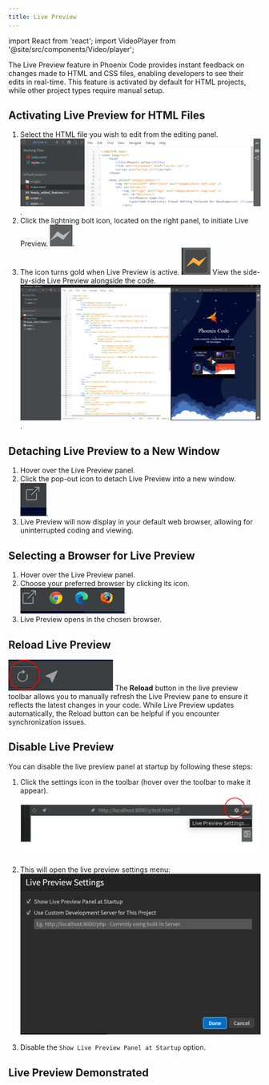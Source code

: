 ```yaml
---
title: Live Preview
---
```

import React from 'react';
import VideoPlayer from '@site/src/components/Video/player';

The Live Preview feature in Phoenix Code provides instant feedback on changes made to HTML and CSS files, enabling developers to see their edits in real-time. This feature is activated by default for HTML projects, while other project types require manual setup.

## Activating Live Preview for HTML Files
1. Select the HTML file you wish to edit from the editing panel.
   ![Open file](images/livePreview/open.png "Open the HTML file from the editing panel").
2. Click the lightning bolt icon, located on the right panel, to initiate Live Preview.
   ![Lightning icon](images/livePreview/off.png "Initiate Live Preview by clicking the lightning icon").
3. The icon turns gold when Live Preview is active.
   ![Lightning icon active](images/livePreview/on.png)
   View the side-by-side Live Preview alongside the code.
   ![Live Preview active](images/livePreview/livepreviewon.png "Live Preview alongside code").

## Detaching Live Preview to a New Window
1. Hover over the Live Preview panel.
2. Click the pop-out icon to detach Live Preview into a new window.
   ![Detaching to new window](images/livePreview/popout.png "Click to detach Live Preview to a new window").
3. Live Preview will now display in your default web browser, allowing for uninterrupted coding and viewing.

## Selecting a Browser for Live Preview
1. Hover over the Live Preview panel.
2. Choose your preferred browser by clicking its icon. ![Browser selected](images/livePreview/browser-choice.png "Live Preview in selected browser").
3. Live Preview opens in the chosen browser.

## Reload Live Preview
![Reload Live Preview](./images/livePreview/reload.png)
The **Reload** button in the live preview toolbar allows you to manually refresh the Live Preview pane to ensure it reflects the latest changes in your code. While Live Preview updates automatically, the Reload button can be helpful if you encounter synchronization issues.

## Disable Live Preview
You can disable the live preview panel at startup by following these steps:
1. Click the settings icon in the toolbar (hover over the toolbar to make it appear).
![Settings Icon](./images/livePreview/settings-gear.png)

2. This will open the live preview settings menu: 
![Settings menu](./images/livePreview/live-preview-settings-menu.png)
3. Disable the `Show Live Preview Panel at Startup` option.


## Live Preview Demonstrated
<VideoPlayer 
  src="https://docs-images.phcode.dev/videos/phcode.io-site/live_preview.mp4"
/>

